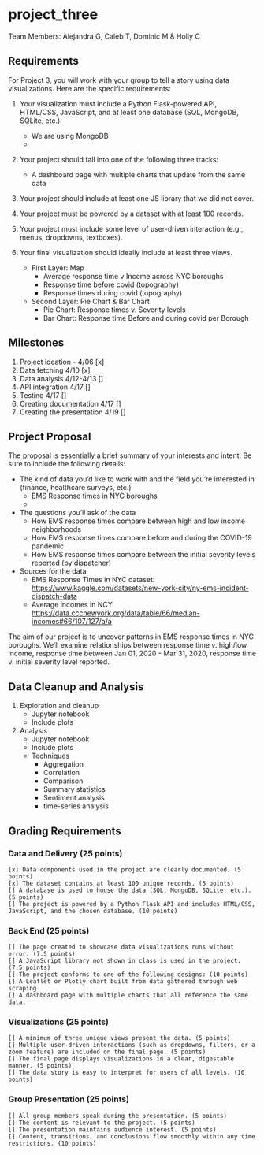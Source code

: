 # project_three
Team Members: Alejandra G, Caleb T, Dominic M & Holly C

## Requirements
For Project 3, you will work with your group to tell a story using data visualizations. Here are the specific requirements:

1. Your visualization must include a Python Flask-powered API, HTML/CSS, JavaScript, and at least one database (SQL, MongoDB, SQLite, etc.).
    - We are using MongoDB
    -
2. Your project should fall into one of the following three tracks:

    - A dashboard page with multiple charts that update from the same data

3. Your project should include at least one JS library that we did not cover.

4. Your project must be powered by a dataset with at least 100 records.

5. Your project must include some level of user-driven interaction (e.g., menus, dropdowns, textboxes).

6. Your final visualization should ideally include at least three views.
    - First Layer: Map
        - Average response time v Income across NYC boroughs
        - Response time before covid (topography)
        - Response times during covid (topography)
    - Second Layer: Pie Chart & Bar Chart
        - Pie Chart: Response times v. Severity levels
        - Bar Chart: Response time Before and during covid per Borough   
## Milestones
1. Project ideation - 4/06 [x]
2. Data fetching 4/10 [x]
3. Data analysis 4/12-4/13 []
4. API integration 4/17 []
5. Testing 4/17 []
6. Creating documentation 4/17 []
7. Creating the presentation 4/19 []

## Project Proposal
The proposal is essentially a brief summary of your interests and intent. Be sure to include the following details:

- The kind of data you’d like to work with and the field you’re interested in (finance, healthcare surveys, etc.)
    - EMS Response times in NYC boroughs
    - 
- The questions you’ll ask of the data
    - How EMS response times compare between high and low income neighborhoods
    - How EMS response times compare before and during the COVID-19 pandemic
    - How EMS response times compare between the initial severity levels reported (by dispatcher)
- Sources for the data
    -  EMS Response Times in NYC dataset: https://www.kaggle.com/datasets/new-york-city/ny-ems-incident-dispatch-data
    -  Average incomes in NCY: https://data.cccnewyork.org/data/table/66/median-incomes#66/107/127/a/a

The aim of our project is to uncover patterns in EMS response times in NYC boroughs. We’ll examine relationships between response time v. high/low income, response time between Jan 01, 2020 - Mar 31, 2020, response time v. initial severity level reported.

## Data Cleanup and Analysis

1. Exploration and cleanup
    - Jupyter notebook
    - Include plots
2. Analysis
    - Jupyter notebook
    - Include plots
    - Techniques
      - Aggregation
      - Correlation
      - Comparison
      - Summary statistics
      - Sentiment analysis
      - time-series analysis
## Grading Requirements
### Data and Delivery (25 points)
    [x] Data components used in the project are clearly documented. (5 points)
    [x] The dataset contains at least 100 unique records. (5 points)
    [] A database is used to house the data (SQL, MongoDB, SQLite, etc.). (5 points)
    [] The project is powered by a Python Flask API and includes HTML/CSS, JavaScript, and the chosen database. (10 points)
### Back End (25 points)
    [] The page created to showcase data visualizations runs without error. (7.5 points)
    [] A JavaScript library not shown in class is used in the project. (7.5 points)
    [] The project conforms to one of the following designs: (10 points)
    [] A Leaflet or Plotly chart built from data gathered through web scraping.
    [] A dashboard page with multiple charts that all reference the same data.
### Visualizations (25 points)
    [] A minimum of three unique views present the data. (5 points)
    [] Multiple user-driven interactions (such as dropdowns, filters, or a zoom feature) are included on the final page. (5 points)
    [] The final page displays visualizations in a clear, digestable manner. (5 points)
    [] The data story is easy to interpret for users of all levels. (10 points)
### Group Presentation (25 points)
    [] All group members speak during the presentation. (5 points)
    [] The content is relevant to the project. (5 points)
    [] The presentation maintains audience interest. (5 points)
    [] Content, transitions, and conclusions flow smoothly within any time restrictions. (10 points)
